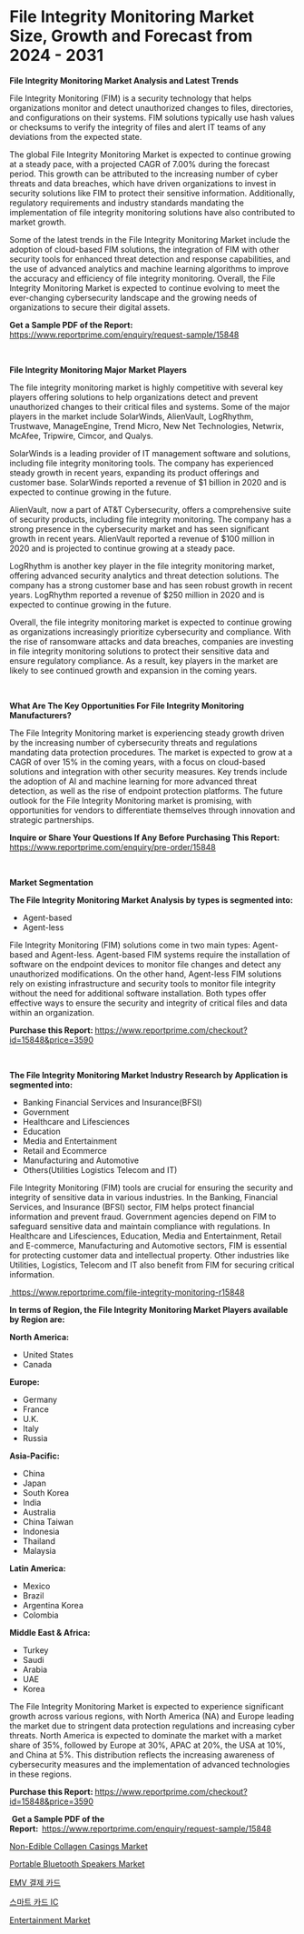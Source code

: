 <p><h1>File Integrity Monitoring Market Size, Growth and Forecast from 2024 - 2031</h1></p><p><strong>File Integrity Monitoring Market Analysis and Latest Trends</strong></p>
<p><p>File Integrity Monitoring (FIM) is a security technology that helps organizations monitor and detect unauthorized changes to files, directories, and configurations on their systems. FIM solutions typically use hash values or checksums to verify the integrity of files and alert IT teams of any deviations from the expected state.</p><p>The global File Integrity Monitoring Market is expected to continue growing at a steady pace, with a projected CAGR of 7.00% during the forecast period. This growth can be attributed to the increasing number of cyber threats and data breaches, which have driven organizations to invest in security solutions like FIM to protect their sensitive information. Additionally, regulatory requirements and industry standards mandating the implementation of file integrity monitoring solutions have also contributed to market growth.</p><p>Some of the latest trends in the File Integrity Monitoring Market include the adoption of cloud-based FIM solutions, the integration of FIM with other security tools for enhanced threat detection and response capabilities, and the use of advanced analytics and machine learning algorithms to improve the accuracy and efficiency of file integrity monitoring. Overall, the File Integrity Monitoring Market is expected to continue evolving to meet the ever-changing cybersecurity landscape and the growing needs of organizations to secure their digital assets.</p></p>
<p><strong>Get a Sample PDF of the Report:&nbsp;</strong> <a href="https://www.reportprime.com/enquiry/request-sample/15848">https://www.reportprime.com/enquiry/request-sample/15848</a></p>
<p>&nbsp;</p>
<p><strong>File Integrity Monitoring Major Market Players</strong></p>
<p><p>The file integrity monitoring market is highly competitive with several key players offering solutions to help organizations detect and prevent unauthorized changes to their critical files and systems. Some of the major players in the market include SolarWinds, AlienVault, LogRhythm, Trustwave, ManageEngine, Trend Micro, New Net Technologies, Netwrix, McAfee, Tripwire, Cimcor, and Qualys.</p><p>SolarWinds is a leading provider of IT management software and solutions, including file integrity monitoring tools. The company has experienced steady growth in recent years, expanding its product offerings and customer base. SolarWinds reported a revenue of $1 billion in 2020 and is expected to continue growing in the future.</p><p>AlienVault, now a part of AT&T Cybersecurity, offers a comprehensive suite of security products, including file integrity monitoring. The company has a strong presence in the cybersecurity market and has seen significant growth in recent years. AlienVault reported a revenue of $100 million in 2020 and is projected to continue growing at a steady pace.</p><p>LogRhythm is another key player in the file integrity monitoring market, offering advanced security analytics and threat detection solutions. The company has a strong customer base and has seen robust growth in recent years. LogRhythm reported a revenue of $250 million in 2020 and is expected to continue growing in the future.</p><p>Overall, the file integrity monitoring market is expected to continue growing as organizations increasingly prioritize cybersecurity and compliance. With the rise of ransomware attacks and data breaches, companies are investing in file integrity monitoring solutions to protect their sensitive data and ensure regulatory compliance. As a result, key players in the market are likely to see continued growth and expansion in the coming years.</p></p>
<p>&nbsp;</p>
<p><strong>What Are The Key Opportunities For File Integrity Monitoring Manufacturers?</strong></p>
<p><p>The File Integrity Monitoring market is experiencing steady growth driven by the increasing number of cybersecurity threats and regulations mandating data protection procedures. The market is expected to grow at a CAGR of over 15% in the coming years, with a focus on cloud-based solutions and integration with other security measures. Key trends include the adoption of AI and machine learning for more advanced threat detection, as well as the rise of endpoint protection platforms. The future outlook for the File Integrity Monitoring market is promising, with opportunities for vendors to differentiate themselves through innovation and strategic partnerships.</p></p>
<p><strong>Inquire or Share Your Questions If Any Before Purchasing This Report:</strong> <a href="https://www.reportprime.com/enquiry/pre-order/15848">https://www.reportprime.com/enquiry/pre-order/15848</a></p>
<p>&nbsp;</p>
<p><strong>Market Segmentation</strong></p>
<p><strong>The File Integrity Monitoring Market Analysis by types is segmented into:</strong></p>
<p><ul><li>Agent-based</li><li>Agent-less</li></ul></p>
<p><p>File Integrity Monitoring (FIM) solutions come in two main types: Agent-based and Agent-less. Agent-based FIM systems require the installation of software on the endpoint devices to monitor file changes and detect any unauthorized modifications. On the other hand, Agent-less FIM solutions rely on existing infrastructure and security tools to monitor file integrity without the need for additional software installation. Both types offer effective ways to ensure the security and integrity of critical files and data within an organization.</p></p>
<p><strong>Purchase this Report:&nbsp;</strong><a href="https://www.reportprime.com/checkout?id=15848&price=3590">https://www.reportprime.com/checkout?id=15848&price=3590</a></p>
<p>&nbsp;</p>
<p><strong>The File Integrity Monitoring Market Industry Research by Application is segmented into:</strong></p>
<p><ul><li>Banking Financial Services and Insurance(BFSI)</li><li>Government</li><li>Healthcare and Lifesciences</li><li>Education</li><li>Media and Entertainment</li><li>Retail and Ecommerce</li><li>Manufacturing and Automotive</li><li>Others(Utilities Logistics Telecom and IT)</li></ul></p>
<p><p>File Integrity Monitoring (FIM) tools are crucial for ensuring the security and integrity of sensitive data in various industries. In the Banking, Financial Services, and Insurance (BFSI) sector, FIM helps protect financial information and prevent fraud. Government agencies depend on FIM to safeguard sensitive data and maintain compliance with regulations. In Healthcare and Lifesciences, Education, Media and Entertainment, Retail and E-commerce, Manufacturing and Automotive sectors, FIM is essential for protecting customer data and intellectual property. Other industries like Utilities, Logistics, Telecom and IT also benefit from FIM for securing critical information.</p></p>
<p><a href="https://www.reportprime.com/file-integrity-monitoring-r15848">&nbsp;https://www.reportprime.com/file-integrity-monitoring-r15848</a></p>
<p><strong>In terms of Region, the File Integrity Monitoring Market Players available by Region are:</strong></p>
<p>
    <p> <strong> North America: </strong>
        <ul>
            <li>United States</li>
            <li>Canada</li>
        </ul>
        </p> 
    <p> <strong> Europe: </strong>
        <ul>
            <li>Germany</li>
            <li>France</li>
            <li>U.K.</li>
            <li>Italy</li>
            <li>Russia</li>
        </ul>
        </p> 
    <p> <strong> Asia-Pacific: </strong>
        <ul>
            <li>China</li>
            <li>Japan</li>
            <li>South Korea</li>
            <li>India</li>
            <li>Australia</li>
            <li>China Taiwan</li>
            <li>Indonesia</li>
            <li>Thailand</li>
            <li>Malaysia</li>
        </ul>
        </p> 
    <p> <strong> Latin America: </strong>
        <ul>
            <li>Mexico</li>
            <li>Brazil</li>
            <li>Argentina Korea</li>
            <li>Colombia</li>
        </ul>
        </p> 
    <p> <strong> Middle East & Africa: </strong>
        <ul>
            <li>Turkey</li>
            <li>Saudi</li>
            <li>Arabia</li>
            <li>UAE</li>
            <li>Korea</li>
        </ul>
    </p>
    </p>
<p><p>The File Integrity Monitoring Market is expected to experience significant growth across various regions, with North America (NA) and Europe leading the market due to stringent data protection regulations and increasing cyber threats. North America is expected to dominate the market with a market share of 35%, followed by Europe at 30%, APAC at 20%, the USA at 10%, and China at 5%. This distribution reflects the increasing awareness of cybersecurity measures and the implementation of advanced technologies in these regions.</p></p>
<p><strong>Purchase this Report: </strong><a href="https://www.reportprime.com/checkout?id=15848&price=3590">https://www.reportprime.com/checkout?id=15848&price=3590</a></p>
<p>&nbsp;<strong>Get a Sample PDF of the Report:&nbsp;&nbsp;</strong><a href="https://www.reportprime.com/enquiry/request-sample/15848">https://www.reportprime.com/enquiry/request-sample/15848</a></p>
<p><strong></strong></p>
<p><p><a href="https://www.linkedin.com/pulse/non-edible-collagen-casings-market-size-cagr-trends-2024-2030-ecpvc?trackingId=Y76bqA4NkQWfhQd%2Fh4Y%2BLQ%3D%3D">Non-Edible Collagen Casings Market</a></p><p><a href="https://issuu.com/reportprime-2/docs/portable-bluetooth-speakers-market-size-2030.pptx">Portable Bluetooth Speakers Market</a></p><p><a href="https://github.com/TimmyMann6767/Market-Research-Report-List-1/blob/main/603719876430.md">EMV 결제 카드</a></p><p><a href="https://github.com/JeromeRtyau89966/Market-Research-Report-List-1/blob/main/136243576432.md">스마트 카드 IC</a></p><p><a href="https://github.com/IsmaelBlick2023/Market-Research-Report-List-1/blob/main/entertainment-market.md">Entertainment Market</a></p></p>